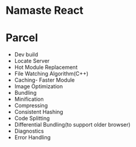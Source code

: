 # Namaste React 

# Parcel
- Dev build
- Locate Server
- Hot Module Replacement
- File Watching Algorithm(C++)
- Caching- Faster Module
- Image Optimization
- Bundling
- Minification
- Compressing
- Consistent Hashing
- Code Splitting
- Differential Bundling(to support older browser)
- Diagnostics
- Error Handling

